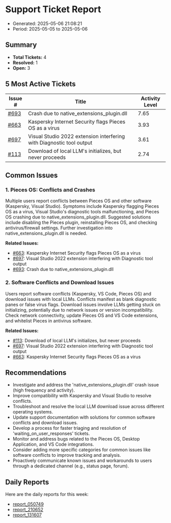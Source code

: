 # Support Ticket Report
- Generated: 2025-05-06 21:08:21
- Period: 2025-05-05 to 2025-05-06

## Summary
- **Total Tickets:** 4
- **Resolved:** 1
- **Open:** 3

## 5 Most Active Tickets
| Issue # | Title | Activity Level |
|---------|-------|----------------|
| [#693](https://github.com/pieces-app/support/issues/693) | Crash due to native_extensions_plugin.dll | 7.65 |
| [#663](https://github.com/pieces-app/support/issues/663) | Kaspersky Internet Security flags Pieces OS as a virus | 3.93 |
| [#697](https://github.com/pieces-app/support/issues/697) | Visual Studio 2022 extension interfering with Diagnostic tool output | 3.61 |
| [#113](https://github.com/pieces-app/support/issues/113) | Download of local LLM's initializes, but never proceeds  | 2.74 |

## Common Issues
### 1. Pieces OS: Conflicts and Crashes
Multiple users report conflicts between Pieces OS and other software (Kaspersky, Visual Studio). Symptoms include Kaspersky flagging Pieces OS as a virus, Visual Studio's diagnostic tools malfunctioning, and Pieces OS crashing due to native_extensions_plugin.dll.  Suggested solutions include disabling the Pieces plugin, reinstalling Pieces OS, and checking antivirus/firewall settings. Further investigation into native_extensions_plugin.dll is needed.

**Related Issues:**
- [#663](https://github.com/pieces-app/support/issues/663): Kaspersky Internet Security flags Pieces OS as a virus
- [#697](https://github.com/pieces-app/support/issues/697): Visual Studio 2022 extension interfering with Diagnostic tool output
- [#693](https://github.com/pieces-app/support/issues/693): Crash due to native_extensions_plugin.dll

### 2. Software Conflicts and Download Issues
Users report software conflicts (Kaspersky, VS Code, Pieces OS) and download issues with local LLMs.  Conflicts manifest as blank diagnostic panes or false virus flags. Download issues involve LLMs getting stuck on initializing, potentially due to network issues or version incompatibility.  Check network connectivity, update Pieces OS and VS Code extensions, and whitelist Pieces in antivirus software.

**Related Issues:**
- [#113](https://github.com/pieces-app/support/issues/113): Download of local LLM's initializes, but never proceeds 
- [#697](https://github.com/pieces-app/support/issues/697): Visual Studio 2022 extension interfering with Diagnostic tool output
- [#663](https://github.com/pieces-app/support/issues/663): Kaspersky Internet Security flags Pieces OS as a virus


## Recommendations
- Investigate and address the 'native_extensions_plugin.dll' crash issue (high frequency and activity).
- Improve compatibility with Kaspersky and Visual Studio to resolve conflicts.
- Troubleshoot and resolve the local LLM download issue across different operating systems.
- Update support documentation with solutions for common software conflicts and download issues.
- Develop a process for faster triaging and resolution of 'waiting_on_user_responses' tickets.
- Monitor and address bugs related to the Pieces OS, Desktop Application, and VS Code integrations.
- Consider adding more specific categories for common issues like software conflicts to improve tracking and analysis.
- Proactively communicate known issues and workarounds to users through a dedicated channel (e.g., status page, forum).

## Daily Reports
Here are the daily reports for this week:

- [report_050749](daily/2025-05-06/report_050749.md)
- [report_210652](daily/2025-05-06/report_210652.md)
- [report_131607](daily/2025-05-06/report_131607.md)
